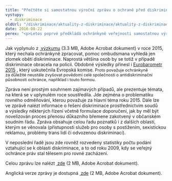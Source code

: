 ```yaml
---
title: "Přečtěte si samostatnou výroční zprávu o ochraně před diskriminací za rok 2015"
vystupy:
  - diskriminace
oldUrl: "/diskriminace/aktuality-z-diskriminace/aktuality-z-diskriminace-2016/prectete-si-samostatnou-vyrocni-zpravu-o-ochrane-pred-diskriminaci-za-rok-2015/"
date: 2016-08-22
perex: "<p>Letos poprvé předkládá ochránkyně veřejnosti samostatnou výroční zprávu o své činnosti ve věcech práva na rovné zacházení a ochrany před diskriminací.</p>"
---
```


<!-- imported from the old website -->

<div class="align-blok"><p>Jak vyplynulo z <a title="Otevření do nového okna" href="/uploads-import/DISKRIMINACE/Vyzkum/diskriminace_CZ_fin.pdf" target="_blank"> výzkumu</a> (3.3 MB, Adobe Acrobat dokument) v roce 2015, který nechala ochránkyně zpracovat, pomoc ombudsmana vyhledá jen zlomek obětí diskriminace. Naprostá většina osob by se totiž v případě diskriminace obracela na policii. Obdobné výsledky přinesl i <a title="Otevření do nového okna" href="http://ec.europa.eu/COMMFrontOffice/PublicOpinion/index.cfm/Survey/getSurveyDetail/instruments/SPECIAL/surveyKy/2077" target="_blank">Eurobarometr 2015</a> , který uskutečnila Evropská komise. <span style="font-size: 12.8px;">Proto považuje ochránkyně za důležité neustále zvyšovat povědomí celé společnosti o antidiskriminační působnosti ochránce, například i touto formou.</span></p></div><div></div><div class="align-blok"><p>Zpráva není prostým souhrnem zajímavých případů, ale prezentuje témata, na která se v uplynulém roce soustředila. Jde zejména o problematiku rovného odměňování, kterou považuje za hlavní téma roku 2015. Dále lze ve zprávě nalézt informace o řešení diskriminace prostřednictvím soudů a výsledky některých řízení včetně formulace doporučení, jak by měl být novelizován proces přenosu důkazního břemene zakotvený v občanském soudním řádu. Zpráva obsahuje celou řadu poznatků i z dalších oblastí, kterým se věnovala (přístupnosti služeb pro osoby s postižením, sexistickou reklamou, problémy trans lidí či odvozenou diskriminací).</p></div><div></div><div class="align-blok"><p>V neposlední řadě jsou zde rovněž rozvedeny statistiky počtu podání vztahující se k oblasti diskriminace, a to od roku 2009, kdy se veřejný ochránce práv stal tělesem pro rovné zacházení.</p></div><div></div><div><p>Celou zprávu lze nalézt <a title="Otevření do nového okna" href="/uploads-import/DISKRIMINACE/Vyrocni_zpravy/2015-DIS-vyrocni-zprava.pdf" target="_blank"> zde</a> (2 MB, Adobe Acrobat dokument).</p></div><div></div><div><p>Anglická verze zprávy je dostupná <a title="Otevření do nového okna" href="/uploads-import/DISKRIMINACE/Vyrocni_zpravy/2015-DIS-annual-report.pdf" target="_blank"> zde</a> (2 MB, Adobe Acrobat dokument).</p></div>
